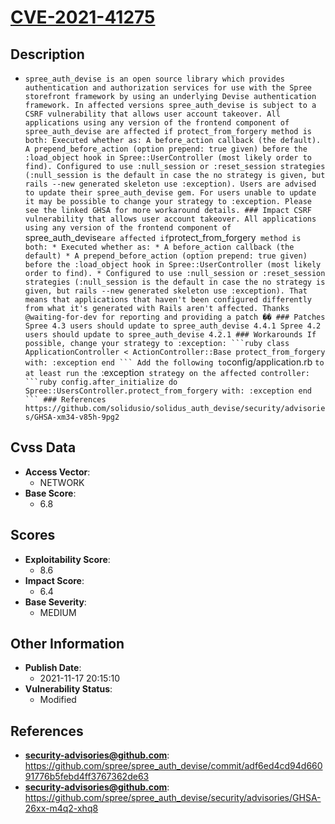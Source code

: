 
# [CVE-2021-41275](https://cve.mitre.org/cgi-bin/cvename.cgi?name=CVE-2021-41275)

## Description

- `spree_auth_devise is an open source library which provides authentication and authorization services for use with the Spree storefront framework by using an underlying Devise authentication framework. In affected versions spree_auth_devise is subject to a CSRF vulnerability that allows user account takeover. All applications using any version of the frontend component of spree_auth_devise are affected if protect_from_forgery method is both: Executed whether as: A before_action callback (the default). A prepend_before_action (option prepend: true given) before the :load_object hook in Spree::UserController (most likely order to find). Configured to use :null_session or :reset_session strategies (:null_session is the default in case the no strategy is given, but rails --new generated skeleton use :exception). Users are advised to update their spree_auth_devise gem. For users unable to update it may be possible to change your strategy to :exception. Please see the linked GHSA for more workaround details. ### Impact CSRF vulnerability that allows user account takeover. All applications using any version of the frontend component of `spree_auth_devise` are affected if `protect_from_forgery` method is both: * Executed whether as: * A before_action callback (the default) * A prepend_before_action (option prepend: true given) before the :load_object hook in Spree::UserController (most likely order to find). * Configured to use :null_session or :reset_session strategies (:null_session is the default in case the no strategy is given, but rails --new generated skeleton use :exception). That means that applications that haven't been configured differently from what it's generated with Rails aren't affected. Thanks @waiting-for-dev for reporting and providing a patch �� ### Patches Spree 4.3 users should update to spree_auth_devise 4.4.1 Spree 4.2 users should update to spree_auth_devise 4.2.1 ### Workarounds If possible, change your strategy to :exception: ```ruby class ApplicationController < ActionController::Base protect_from_forgery with: :exception end ``` Add the following to`config/application.rb `to at least run the `:exception` strategy on the affected controller: ```ruby config.after_initialize do Spree::UsersController.protect_from_forgery with: :exception end ``` ### References https://github.com/solidusio/solidus_auth_devise/security/advisories/GHSA-xm34-v85h-9pg2`

## Cvss Data

- **Access Vector**:
  - NETWORK
- **Base Score**:
  - 6.8

## Scores

- **Exploitability Score**:
  - 8.6
- **Impact Score**:
  - 6.4
- **Base Severity**:
  - MEDIUM

## Other Information

- **Publish Date**:
  - 2021-11-17 20:15:10
- **Vulnerability Status**:
  - Modified

## References

- **security-advisories@github.com**: https://github.com/spree/spree_auth_devise/commit/adf6ed4cd94d66091776b5febd4ff3767362de63
- **security-advisories@github.com**: https://github.com/spree/spree_auth_devise/security/advisories/GHSA-26xx-m4q2-xhq8
